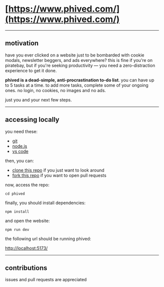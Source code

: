 # [https://www.phived.com/](https://www.phived.com/)

---

## motivation

have you ever clicked on a website just to be bombarded with cookie modals, newsletter beggers, and ads everywhere? this is fine if you're on piratebay, but if you're seeking productivity — you need a zero-distraction experience to get it done.

**phived is a dead-simple, anti-procrastination to-do list**. you can have up to 5 tasks at a time. to add more tasks, complete some of your ongoing ones. no login, no cookies, no images and no ads.

just you and your next few steps.

---

## accessing locally

you need these:

- [git](https://git-scm.com/downloads)
- [node.js](https://nodejs.org/en/download/)
- [vs code](https://code.visualstudio.com/download)

then, you can:

- [clone this repo](https://docs.github.com/en/repositories/creating-and-managing-repositories/cloning-a-repository) if you just want to look around
- [fork this repo](https://docs.github.com/en/get-started/quickstart/fork-a-repo) if you want to open pull requests

now, access the repo:

`cd phived`

finally, you should install dependencies:

`npm install`

and open the website:

`npm run dev`

the following url should be running phived:

[http://localhost:5173/](http://localhost:5173/)

---

## contributions

issues and pull requests are appreciated
